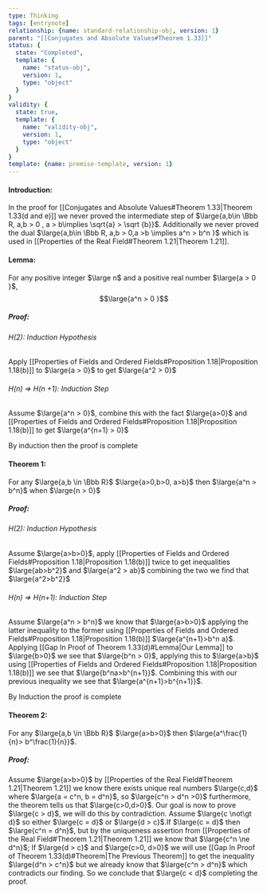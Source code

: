 ```yaml
---
type: Thinking
tags: [entrynote]
relationship: {name: standard-relationship-obj, version: 1}
parent: "[[Conjugates and Absolute Values#Theorem 1.33]]"
status: {
  state: "Completed",
  template: {
    name: "status-obj",
    version: 1,
    type: "object"
  }
}
validity: {
  state: true,
  template: {
    name: "validity-obj",
    version: 1,
    type: "object"
  }
}
template: {name: premise-template, version: 1}
---
```

#### Introduction:
In the proof for [[Conjugates and Absolute Values#Theorem 1.33|Theorem 1.33(d and e)]] we never proved the intermediate step of $\large{a,b\in \Bbb R, a,b > 0 , a > b\implies \sqrt{a} > \sqrt {b}}$. Additionally we never proved the dual $\large{a,b\in \Bbb R, a,b > 0,a >b \implies a^n > b^n }$ which is used in [[Properties of the Real Field#Theorem 1.21|Theorem 1.21]].

#### Lemma:
For any positive integer $\large n$ and a positive real number $\large{a > 0 }$, $$\large{a^n > 0 }$$
##### Proof:
###### H(2): Induction Hypothesis
Apply [[Properties of Fields and Ordered Fields#Proposition 1.18|Proposition 1.18(b)]] to $\large{a > 0}$ to get $\large{a^2 > 0}$

###### H(n) => H(n +1): Induction Step
Assume $\large{a^n > 0}$, combine this with the fact $\large{a>0}$ and [[Properties of Fields and Ordered Fields#Proposition 1.18|Proposition 1.18(b)]] to get $\large{a^{n+1} > 0}$

By induction then the proof is complete


#### Theorem 1: 
For any $\large{a,b \in \Bbb R}$ $\large{a>0,b>0, a>b}$ then $\large{a^n > b^n}$ when $\large{n > 0}$

##### Proof: 
###### H(2): Induction Hypothesis
Assume $\large{a>b>0}$, apply [[Properties of Fields and Ordered Fields#Proposition 1.18|Proposition 1.18(b)]] twice to get inequalities $\large{ab>b^2}$ and $\large{a^2 > ab}$ combining the two we find that $\large{a^2>b^2}$ 

###### H(n) => H(n+1): Induction Step
Assume $\large{a^n > b^n}$ we know that $\large{a>b>0}$ applying the latter inequality to the former using [[Properties of Fields and Ordered Fields#Proposition 1.18|Proposition 1.18(b)]] $\large{a^{n+1}>b^n a}$. Applying [[Gap In Proof of Theorem 1.33(d)#Lemma|Our Lemma]] to $\large{b>0}$ we see that $\large{b^n > 0}$, applying this to $\large{a>b}$ using [[Properties of Fields and Ordered Fields#Proposition 1.18|Proposition 1.18(b)]] we see that $\large{b^na>b^{n+1}}$. Combining this with our previous inequality we see that $\large{a^{n+1}>b^{n+1}}$.

By Induction the proof is complete


#### Theorem 2: 
For any $\large{a,b \in \Bbb R}$ $\large{a>b>0}$ then $\large{a^\frac{1}{n}> b^\frac{1}{n}}$.

##### Proof:
Assume $\large{a>b>0}$ by [[Properties of the Real Field#Theorem 1.21|Theorem 1.21]] we know there exists unique real numbers $\large{c,d}$ where $\large{a = c^n, b = d^n}$, so $\large{c^n > d^n >0}$ furthermore, the theorem tells us that $\large{c>0,d>0}$. Our goal is now to prove $\large{c > d}$, we will do this by contradiction. 
Assume $\large{c \not\gt d}$ so either $\large{c = d}$ or $\large{d > c}$.If $\large{c = d}$ then $\large{c^n = d^n}$, but by the uniqueness assertion from [[Properties of the Real Field#Theorem 1.21|Theorem 1.21]] we know that $\large{c^n \ne d^n}$; If $\large{d > c}$ and $\large{c>0, d>0}$ we will use [[Gap In Proof of Theorem 1.33(d)#Theorem|The Previous Theorem]] to get the inequality $\large{d^n > c^n}$ but we already know that $\large{c^n > d^n}$ which contradicts our finding. So we conclude that $\large{c < d}$ completing the proof.